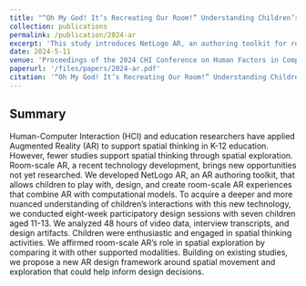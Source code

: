 ```yaml
---
title: "“Oh My God! It’s Recreating Our Room!” Understanding Children’s Experiences with A Room-Scale Augmented Reality Authoring Toolkit."
collection: publications
permalink: /publication/2024-ar
excerpt: 'This study introduces NetLogo AR, an authoring toolkit for room-scale AR experiences that integrate AR with computational models, finding that children aged 11-13 were highly engaged in spatial thinking activities during eight-week participatory design sessions, and proposing a new AR design framework focused on spatial movement and exploration.'
date: 2024-5-11
venue: 'Proceedings of the 2024 CHI Conference on Human Factors in Computing Systems.'
paperurl: '/files/papers/2024-ar.pdf'
citation: '“Oh My God! It’s Recreating Our Room!” Understanding Children’s Experiences with A Room-Scale Augmented Reality Authoring Toolkit. Proceedings of the 2024 CHI Conference on Human Factors in Computing Systems.'
---
```


## Summary
Human-Computer Interaction (HCI) and education researchers have applied Augmented Reality (AR) to support spatial thinking in K-12 education. However, fewer studies support spatial thinking through spatial exploration. Room-scale AR, a recent technology development, brings new opportunities not yet researched. We developed NetLogo AR, an AR authoring toolkit, that allows children to play with, design, and create room-scale AR experiences that combine AR with computational models. To acquire a deeper and more nuanced understanding of children’s interactions with this new technology, we conducted eight-week participatory design sessions with seven children aged 11-13. We analyzed 48 hours of video data, interview transcripts, and design artifacts. Children were enthusiastic and engaged in spatial thinking activities. We affirmed room-scale AR’s role in spatial exploration by comparing it with other supported modalities. Building on existing studies, we propose a new AR design framework around spatial movement and exploration that could help inform design decisions.

